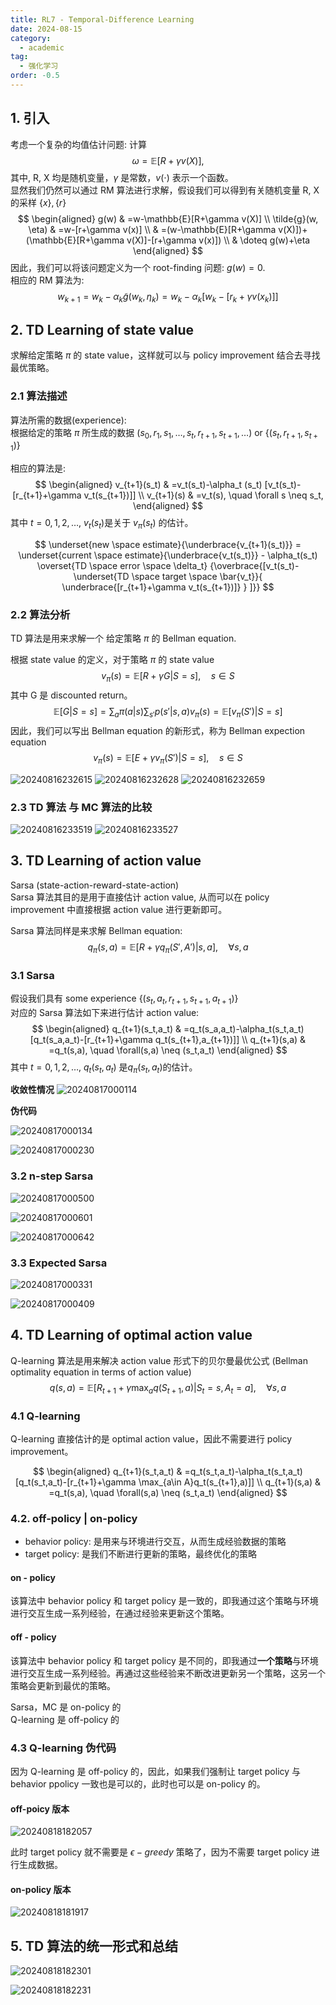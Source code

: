 ```yaml
---
title: RL7 - Temporal-Difference Learning
date: 2024-08-15
category:
  - academic
tag:
  - 强化学习
order: -0.5
---
```


## 1. 引入

考虑一个复杂的均值估计问题: 计算  
$$
\omega = \mathbb{E}[R+\gamma v(X)],
$$
其中, R, X 均是随机变量，$\gamma$ 是常数，$v(\cdot)$ 表示一个函数。  
显然我们仍然可以通过 RM 算法进行求解，假设我们可以得到有关随机变量 R, X 的采样 $\{x\}, \{r\}$  
$$
\begin{aligned}
g(w) & =w-\mathbb{E}[R+\gamma v(X)] \\
\tilde{g}(w, \eta) & =w-[r+\gamma v(x)] \\
& =(w-\mathbb{E}[R+\gamma v(X)])+(\mathbb{E}[R+\gamma v(X)]-[r+\gamma v(x)]) \\
& \doteq g(w)+\eta
\end{aligned}
$$
因此，我们可以将该问题定义为一个 root-finding 问题: $g(w)=0$.  
相应的 RM 算法为:  
$$
w_{k+1}=w_k-\alpha_k \tilde{g}(w_k,\eta_k)=w_k-\alpha_k [w_k-[r_k+\gamma v(x_k)]]
$$

## 2. TD Learning of state value

求解给定策略 $\pi$ 的 state value，这样就可以与 policy improvement 结合去寻找最优策略。  

### 2.1 算法描述

算法所需的数据(experience):  
根据给定的策略 $\pi$ 所生成的数据 $(s_0,r_1,s_1,\dots,s_t,r_{t+1},s_{t+1},\dots)$ or $\{(s_t,r_{t+1},s_{t+1})\}$  

相应的算法是:  
$$
\begin{aligned}
  v_{t+1}(s_t) & =v_t(s_t)-\alpha_t (s_t) [v_t(s_t)-[r_{t+1}+\gamma v_t(s_{t+1})]]
  \\
  v_{t+1}(s) & =v_t(s), \quad \forall s \neq s_t,
\end{aligned}
$$
其中 $t=0,1,2,\dots$, $v_t(s_t)$是关于 $v_{\pi}(s_t)$ 的估计。

$$
\underset{new \space estimate}{\underbrace{v_{t+1}(s_t)}} =
\underset{current \space estimate}{\underbrace{v_t(s_t)}} -
\alpha_t(s_t) \overset{TD \space error \space \delta_t}
{\overbrace{[v_t(s_t)-
\underset{TD \space target \space \bar{v_t}}{
  \underbrace{[r_{t+1}+\gamma v_t(s_{t+1})]}
}
]}}
$$

### 2.2 算法分析

TD 算法是用来求解一个 给定策略 $\pi$ 的 Bellman equation.  

根据 state value 的定义，对于策略 $\pi$ 的 state value  
$$
v_\pi (s) = \mathbb{E} [R+\gamma G | S = s], \quad s \in S
$$
其中 G 是 discounted return。  
$$
\mathbb{E}[G|S=s]=\sum_a\pi(a|s)\sum_{s'}p(s'|s,a)v_\pi(s)=\mathbb{E}[v_\pi(S')|S=s]
$$
因此，我们可以写出 Bellman equation 的新形式，称为 Bellman expection equation  
$$
v_\pi(s) = \mathbb{E}[E+\gamma v_\pi(S')|S=s], \quad s \in S
$$

![20240816232615](http://myimg.ekkosonya.cn/20240816232615.png)
![20240816232628](http://myimg.ekkosonya.cn/20240816232628.png)
![20240816232659](http://myimg.ekkosonya.cn/20240816232659.png)

### 2.3 TD 算法 与 MC 算法的比较

![20240816233519](http://myimg.ekkosonya.cn/20240816233519.png)
![20240816233527](http://myimg.ekkosonya.cn/20240816233527.png)

## 3. TD Learning of action value

Sarsa (state-action-reward-state-action)  
Sarsa 算法其目的是用于直接估计 action value, 从而可以在 policy
 improvement 中直接根据 action value 进行更新即可。  

Sarsa 算法同样是来求解 Bellman equation:  
$$
q_\pi(s,a) = \mathbb{E}[R+\gamma q_\pi(S',A')|s,a], \quad \forall s,a
$$

### 3.1 Sarsa

假设我们具有 some experience $\{(s_t,a_t,r_{t+1},s_{t+1},a_{t+1})\}$  
对应的 Sarsa 算法如下来进行估计 action value:  
$$
\begin{aligned}
  q_{t+1}(s_t,a_t)
  &
  =q_t(s_a,a_t)-\alpha_t(s_t,a_t) [q_t(s_a,a_t)-[r_{t+1}+\gamma q_t(s_{t+1},a_{t+1})]]
  \\
  q_{t+1}(s,a)
  &
  =q_t(s,a), \quad \forall(s,a) \neq (s_t,a_t)
\end{aligned}
$$
其中 $t=0,1,2,\dots$, $q_t(s_t,a_t)$ 是$q_\pi(s_t,a_t)$的估计。  

**收敛性情况**
![20240817000114](http://myimg.ekkosonya.cn/20240817000114.png)

**伪代码**

![20240817000134](http://myimg.ekkosonya.cn/20240817000134.png)

![20240817000230](http://myimg.ekkosonya.cn/20240817000230.png)

### 3.2 n-step Sarsa

![20240817000500](http://myimg.ekkosonya.cn/20240817000500.png)

![20240817000601](http://myimg.ekkosonya.cn/20240817000601.png)

![20240817000642](http://myimg.ekkosonya.cn/20240817000642.png)

### 3.3 Expected Sarsa

![20240817000331](http://myimg.ekkosonya.cn/20240817000331.png)

![20240817000409](http://myimg.ekkosonya.cn/20240817000409.png)

## 4. TD Learning of optimal action value

Q-learning 算法是用来解决 action value 形式下的贝尔曼最优公式 (Bellman optimality equation in terms of action value)  
$$
q(s,a)=\mathbb{E}[R_{t+1}+\gamma \max_{a}q(S_{t+1},a)|S_t=s,A_t=a], \quad \forall s,a
$$

### 4.1 Q-learning

Q-learning 直接估计的是 optimal action value，因此不需要进行 policy improvement。  

$$
\begin{aligned}
  q_{t+1}(s_t,a_t)
  &
  =q_t(s_t,a_t)-\alpha_t(s_t,a_t) [q_t(s_t,a_t)-[r_{t+1}+\gamma \max_{a\in A}q_t(s_{t+1},a)]]
  \\
  q_{t+1}(s,a)
  &
  =q_t(s,a), \quad \forall(s,a) \neq (s_t,a_t)
\end{aligned}
$$

### 4.2. off-policy | on-policy

- behavior policy: 是用来与环境进行交互，从而生成经验数据的策略
- target policy: 是我们不断进行更新的策略，最终优化的策略  
  
#### on - policy

该算法中 behavior policy 和 target policy 是一致的，即我通过这个策略与环境进行交互生成一系列经验，在通过经验来更新这个策略。

#### off - policy

该算法中 behavior policy 和 target policy 是不同的，即我通过**一个策略**与环境进行交互生成一系列经验。再通过这些经验来不断改进更新另一个策略，这另一个策略会更新到最优的策略。

Sarsa，MC 是 on-policy 的  
Q-learning 是 off-policy 的  

### 4.3 Q-learning 伪代码

因为 Q-learning 是 off-policy 的，因此，如果我们强制让 target policy 与 behavior ppolicy 一致也是可以的，此时也可以是 on-policy 的。  

#### off-poicy 版本

![20240818182057](http://myimg.ekkosonya.cn/20240818182057.png)

此时 target policy 就不需要是 $\epsilon-greedy$ 策略了，因为不需要 target policy 进行生成数据。

#### on-policy 版本

![20240818181917](http://myimg.ekkosonya.cn/20240818181917.png)

## 5. TD 算法的统一形式和总结

![20240818182301](http://myimg.ekkosonya.cn/20240818182301.png)

![20240818182231](http://myimg.ekkosonya.cn/20240818182231.png)